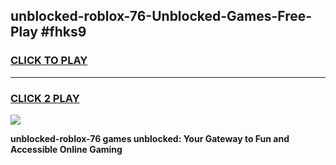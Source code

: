 
## unblocked-roblox-76-Unblocked-Games-Free-Play #fhks9
<h3>
<a href="https://us.freeplayer.one?title=unblocked-roblox-76&ref=9M">CLICK TO PLAY</a></h3>
<hr>

<h3>
<a href="https://us.freeplayer.one?title=unblocked-roblox-76&ref=9M">CLICK 2 PLAY</a>
  
</h3>

<a href="https://us.freeplayer.one?title=unblocked-roblox-76&ref=9M"><img src="https://clearcache.store/games.png"></a>


**unblocked-roblox-76 games unblocked: Your Gateway to Fun and Accessible Online Gaming**
